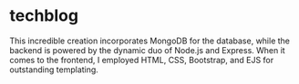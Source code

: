 # techblog
This incredible creation incorporates MongoDB for the database, while the backend is powered by the dynamic duo of Node.js and Express. When it comes to the frontend, I employed HTML, CSS, Bootstrap, and EJS for outstanding templating.  
